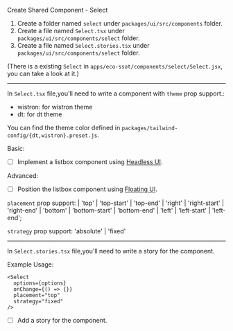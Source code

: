 Create Shared Component - Select

1. Create a folder named `select` under `packages/ui/src/components` folder.
2. Create a file named `Select.tsx` under `packages/ui/src/components/select` folder.
3. Create a file named `Select.stories.tsx` under `packages/ui/src/components/select` folder.

(There is a existing `Select` in `apps/eco-ssot/components/select/Select.jsx`, you can take a look at it.)

---

In `Select.tsx` file,you'll need to write a component with `theme` prop support.:

- wistron: for wistron theme
- dt: for dt theme

You can find the theme color defined in `packages/tailwind-config/{dt,wistron}.preset.js`.

Basic:

- [ ] Implement a listbox component using [Headless UI](https://headlessui.com/).

Advanced:

- [ ] Position the listbox component using [Floating UI](https://floating-ui.com/).

`placement` prop support:
| 'top'
| 'top-start'
| 'top-end'
| 'right'
| 'right-start'
| 'right-end'
| 'bottom'
| 'bottom-start'
| 'bottom-end'
| 'left'
| 'left-start'
| 'left-end';

`strategy` prop support: 'absolute' | 'fixed'

---

In `Select.stories.tsx` file,you'll need to write a story for the component.

Example Usage:

```tsx
<Select
  options={options}
  onChange={() => {}}
  placement="top"
  strategy="fixed"
/>
```

- [ ] Add a story for the component.
